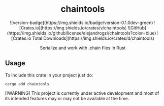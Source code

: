 <p align="center">
  <h1 align="center">
    chaintools
  </h1>

  <p align="center">
    ![version-badge](https://img.shields.io/badge/version-0.1.0dev-green)
    ![Crates.io](https://img.shields.io/crates/v/chaintools)
    ![GitHub](https://img.shields.io/github/license/alejandrogzi/chaintools?color=blue)
    ![Crates.io Total Downloads](https://img.shields.io/crates/d/chaintools)
  </p>


  <p align="center">
  Serialize and work with .chain files in Rust
  </p>

</p>

## Usage

To include this crate in your project just do:

```
cargo add chaintools
```

[!WARNING]
This project is currently under active development and most of its intended features may or may not be available at the time.
